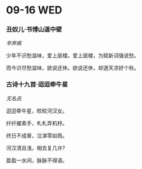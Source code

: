 # 09-16 WED

### **丑奴儿·书博山道中壁**

_辛弃疾_

少年不识愁滋味，爱上层楼。爱上层楼，为赋新词强说愁。

而今识尽愁滋味，欲说还休。欲说还休，却道天凉好个秋。



### **古诗十九首·迢迢牵牛星**

_无名氏_

迢迢牵牛星，皎皎河汉女。

纤纤擢素手，札札弄机杼。

终日不成章，泣涕零如雨。

河汉清且浅，相去复几许?

盈盈一水间，脉脉不得语。  



